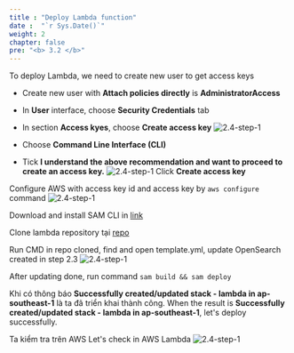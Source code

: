 ```yaml
---
title : "Deploy Lambda function"
date :  "`r Sys.Date()`" 
weight: 2
chapter: false
pre: "<b> 3.2 </b>"
---
```


To deploy Lambda, we need to create new user to get access keys

- Create new user with **Attach policies directly** is **AdministratorAccess**
- In **User** interface, choose **Security Credentials** tab
- In section **Access kyes**, choose **Create access key**
![2.4-step-1](/images/lambda-1.png)

- Choose **Command Line Interface (CLI)**
- Tick **I understand the above recommendation and want to proceed to create an access key.**
![2.4-step-1](/images/lambda-2.png)
Click **Create access key**

Configure AWS with access key id and access key by `aws configure` command
![2.4-step-1](/images/lambda-3.png)

Download and install SAM CLI in [link](https://docs.aws.amazon.com/serverless-application-model/latest/developerguide/install-sam-cli.html)

Clone lambda repository tại [repo](https://github.com/vuthehuyht/cdc-lambda)

Run CMD in repo cloned, find and open template.yml, update OpenSearch created in step 2.3
![2.4-step-1](/images/lambda-5.png)

After updating done, run command `sam build && sam deploy`

Khi có thông báo **Successfully created/updated stack - lambda in ap-southeast-1** là ta đã triển khai thành công.
When the result is **Successfully created/updated stack - lambda in ap-southeast-1**, let's deploy successfully.

Ta kiểm tra trên AWS
Let's check in AWS Lambda
![2.4-step-1](/images/lambda-4.png)
